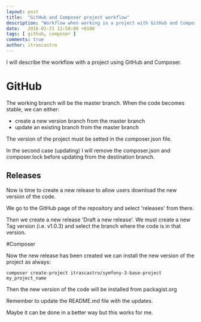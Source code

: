 ```yaml
---
layout: post
title:  "GitHub and Composer project workflow"
description: "Workflow when working in a project with GitHub and Composer"
date:   2016-02-21 12:50:00 +0100
tags: [ github, composer ]
comments: true
author: itrascastro
---
```


I will describe the workflow with a project using GitHub and Composer.

# GitHub

The working branch will be the master branch. When the code becomes stable, we
can either:

- create a new version branch from the master branch
- update an existing branch from the master branch

The version of the project must be setted in the composer.json file.

In the second case (updating) I will remove the composer.json and composer.lock
before updating from the destination branch.

## Releases

Now is time to create a new release to allow users download the new version of
the code.

We go to the GitHub page of the repository and select 'releases' from there.

Then we create a new release 'Draft a new release'. We must create a new Tag
version (i.e. v1.0.3) and select the branch where the code is in that version.

#Composer

Now the new release has been created we can install the new version of the project
as always:

```
composer create-project itrascastro/symfony-3-base-project my_project_name
```

Then the new version of the code will be installed from packagist.org

Remember to update the README.md file with the updates.

Maybe it can be done in a better way but this works for me.
